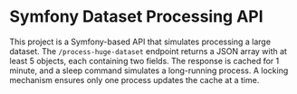 # Symfony Dataset Processing API

This project is a Symfony-based API that simulates processing a large dataset. The `/process-huge-dataset` endpoint returns a JSON array with at least 5 objects, each containing two fields. The response is cached for 1 minute, and a sleep command simulates a long-running process. A locking mechanism ensures only one process updates the cache at a time.

